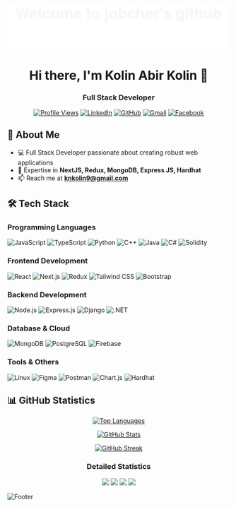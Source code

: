<div align="center">
  
![Header](https://raw.githubusercontent.com/BEPb/BEPb/5c63fa170d1cbbb0b1974f05a3dbe6aca3f5b7f3/assets/Bottom_up.svg)

# Hi there, I'm Kolin Abir Kolin 👋
### Full Stack Developer

[![Profile Views](https://komarev.com/ghpvc/?username=kolinabir&label=Profile%20views&color=0e75b6&style=flat)](https://github.com/kolinabir)
[![LinkedIn](https://img.shields.io/badge/LinkedIn-0077B5?style=for-the-badge&logo=linkedin&logoColor=white)](https://www.linkedin.com/in/abirkolin)
[![GitHub](https://img.shields.io/badge/GitHub-100000?style=for-the-badge&logo=github&logoColor=white)](https://github.com/kolinabir)
[![Gmail](https://img.shields.io/badge/-Gmail-%23333?style=for-the-badge&logo=gmail&logoColor=white)](mailto:knkolin9@gmail.com)
[![Facebook](https://img.shields.io/badge/Facebook-1877F2?style=for-the-badge&logo=facebook&logoColor=white)](https://fb.com/xb.anupam)

</div>

## 🚀 About Me
- 💻 Full Stack Developer passionate about creating robust web applications
- 💬 Expertise in **NextJS, Redux, MongoDB, Express JS, Hardhat**
- 📫 Reach me at **knkolin9@gmail.com**

## 🛠️ Tech Stack

### Programming Languages
![JavaScript](https://img.shields.io/badge/-JavaScript-F7DF1E?style=flat-square&logo=javascript&logoColor=black)
![TypeScript](https://img.shields.io/badge/-TypeScript-3178C6?style=flat-square&logo=typescript&logoColor=white)
![Python](https://img.shields.io/badge/-Python-3776AB?style=flat-square&logo=python&logoColor=white)
![C++](https://img.shields.io/badge/-C++-00599C?style=flat-square&logo=cplusplus&logoColor=white)
![Java](https://img.shields.io/badge/-Java-007396?style=flat-square&logo=java&logoColor=white)
![C#](https://img.shields.io/badge/-C%23-239120?style=flat-square&logo=csharp&logoColor=white)
![Solidity](https://img.shields.io/badge/-Solidity-363636?style=flat-square&logo=solidity&logoColor=white)

### Frontend Development
![React](https://img.shields.io/badge/-React-61DAFB?style=flat-square&logo=react&logoColor=black)
![Next.js](https://img.shields.io/badge/-Next.js-000000?style=flat-square&logo=nextdotjs&logoColor=white)
![Redux](https://img.shields.io/badge/-Redux-764ABC?style=flat-square&logo=redux&logoColor=white)
![Tailwind CSS](https://img.shields.io/badge/-Tailwind_CSS-38B2AC?style=flat-square&logo=tailwindcss&logoColor=white)
![Bootstrap](https://img.shields.io/badge/-Bootstrap-7952B3?style=flat-square&logo=bootstrap&logoColor=white)

### Backend Development
![Node.js](https://img.shields.io/badge/-Node.js-339933?style=flat-square&logo=nodedotjs&logoColor=white)
![Express.js](https://img.shields.io/badge/-Express.js-000000?style=flat-square&logo=express&logoColor=white)
![Django](https://img.shields.io/badge/-Django-092E20?style=flat-square&logo=django&logoColor=white)
![.NET](https://img.shields.io/badge/-.NET-512BD4?style=flat-square&logo=dotnet&logoColor=white)

### Database & Cloud
![MongoDB](https://img.shields.io/badge/-MongoDB-47A248?style=flat-square&logo=mongodb&logoColor=white)
![PostgreSQL](https://img.shields.io/badge/-PostgreSQL-336791?style=flat-square&logo=postgresql&logoColor=white)
![Firebase](https://img.shields.io/badge/-Firebase-FFCA28?style=flat-square&logo=firebase&logoColor=black)

### Tools & Others
![Linux](https://img.shields.io/badge/-Linux-FCC624?style=flat-square&logo=linux&logoColor=black)
![Figma](https://img.shields.io/badge/-Figma-F24E1E?style=flat-square&logo=figma&logoColor=white)
![Postman](https://img.shields.io/badge/-Postman-FF6C37?style=flat-square&logo=postman&logoColor=white)
![Chart.js](https://img.shields.io/badge/-Chart.js-FF6384?style=flat-square&logo=chartdotjs&logoColor=white)
![Hardhat](https://img.shields.io/badge/-Hardhat-FFF100?style=flat-square&logo=hardhat&logoColor=black)

## 📊 GitHub Statistics

<div align="center">

[![Top Languages](https://github-readme-stats.vercel.app/api/top-langs/?username=kolinabir&layout=compact&theme=tokyonight)](https://github.com/kolinabir)

[![GitHub Stats](https://github-readme-stats.vercel.app/api?username=kolinabir&show_icons=true&theme=tokyonight)](https://github.com/kolinabir)

[![GitHub Streak](https://github-readme-streak-stats.herokuapp.com/?user=kolinabir&theme=tokyonight)](https://github.com/kolinabir)

### Detailed Statistics

<img src="http://github-profile-summary-cards.vercel.app/api/cards/stats?username=kolinabir&theme=tokyonight" height="180em" />
<img src="http://github-profile-summary-cards.vercel.app/api/cards/repos-per-language?username=kolinabir&theme=tokyonight" height="180em" />
<img src="http://github-profile-summary-cards.vercel.app/api/cards/productive-time?username=kolinabir&theme=tokyonight" height="180em" />
<img src="http://github-profile-summary-cards.vercel.app/api/cards/profile-details?username=kolinabir&theme=tokyonight" height="180em" />

</div>

![Footer](https://raw.githubusercontent.com/Trilokia/Trilokia/379277808c61ef204768a61bbc5d25bc7798ccf1/bottom_header.svg)
